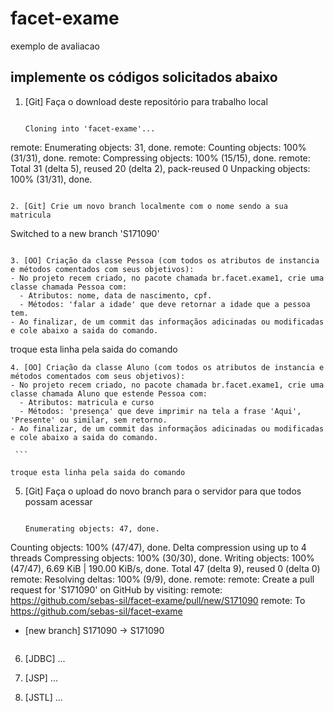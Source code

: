 ﻿# facet-exame
exemplo de avaliacao

## implemente os códigos solicitados abaixo

1. [Git] Faça o download deste repositório para trabalho local

   ```
   
   Cloning into 'facet-exame'...
remote: Enumerating objects: 31, done.
remote: Counting objects: 100% (31/31), done.
remote: Compressing objects: 100% (15/15), done.
remote: Total 31 (delta 5), reused 20 (delta 2), pack-reused 0
Unpacking objects: 100% (31/31), done.
   
   ```

2. [Git] Crie um novo branch localmente com o nome sendo a sua matricula

   ```
   
   Switched to a new branch 'S171090'
   
   ```
   
3. [OO] Criação da classe Pessoa (com todos os atributos de instancia e métodos comentados com seus objetivos):
   - No projeto recem criado, no pacote chamada br.facet.exame1, crie uma classe chamada Pessoa com:
     - Atributos: nome, data de nascimento, cpf.
     - Métodos: 'falar a idade' que deve retornar a idade que a pessoa tem. 
   - Ao finalizar, de um commit das informaçãos adicinadas ou modificadas e cole abaixo a saida do comando.
   
   ```
   
   troque esta linha pela saida do comando
   
   ```
4. [OO] Criação da classe Aluno (com todos os atributos de instancia e métodos comentados com seus objetivos):
   - No projeto recem criado, no pacote chamada br.facet.exame1, crie uma classe chamada Aluno que estende Pessoa com:
     - Atributos: matricula e curso
     - Métodos: 'presença' que deve imprimir na tela a frase 'Aqui', 'Presente' ou similar, sem retorno.
   - Ao finalizar, de um commit das informaçãos adicinadas ou modificadas e cole abaixo a saida do comando.
   
    ```
   
   troque esta linha pela saida do comando
   
   ```

5. [Git] Faça o upload do novo branch para o servidor para que todos possam acessar

    ```
   
   Enumerating objects: 47, done.
Counting objects: 100% (47/47), done.
Delta compression using up to 4 threads
Compressing objects: 100% (30/30), done.
Writing objects: 100% (47/47), 6.69 KiB | 190.00 KiB/s, done.
Total 47 (delta 9), reused 0 (delta 0)
remote: Resolving deltas: 100% (9/9), done.
remote:
remote: Create a pull request for 'S171090' on GitHub by visiting:
remote:      https://github.com/sebas-sil/facet-exame/pull/new/S171090
remote:
To https://github.com/sebas-sil/facet-exame
 * [new branch]      S171090 -> S171090
   
   ```
6. [JDBC] ...

7. [JSP] ...

8. [JSTL] ...
